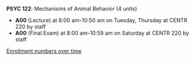 **PSYC 122**: Mechanisms of Animal Behavior (4 units)

- **A00** (Lecture) at 8:00 am–10:50 am on Tuesday, Thursday at CENTR 220 by staff
- **A00** (Final Exam) at 8:00 am–10:59 am on Saturday at CENTR 220 by staff

[Enrollment numbers over time](./PSYC122.tsv)
